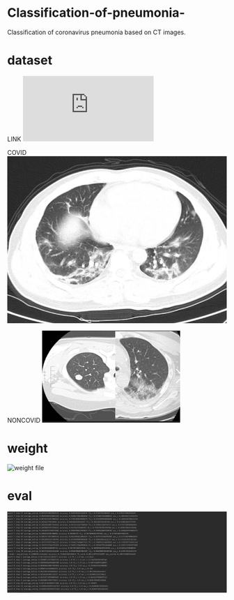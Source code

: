 # Classification-of-pneumonia-
Classification of coronavirus pneumonia based on CT images.


# dataset

LINK ![link](https://arxiv.org/pdf/2003.13865.pdf)

COVID ![image](https://github.com/mshmoon/Classification-of-pneumonia-/blob/main/dataset/train_images/COVID__2020.01.24.919183-p27-132.png)


 NONCOVID ![image](https://github.com/mshmoon/Classification-of-pneumonia-/blob/main/dataset/train_images/NonCOVID__MSH9.png)


# weight
![weight file](https://github.com/mshmoon/Classification-of-pneumonia-/blob/main/0.8564356435643564_model.pth)


# eval
![image](https://github.com/mshmoon/Classification-of-pneumonia-/blob/main/result.png)
